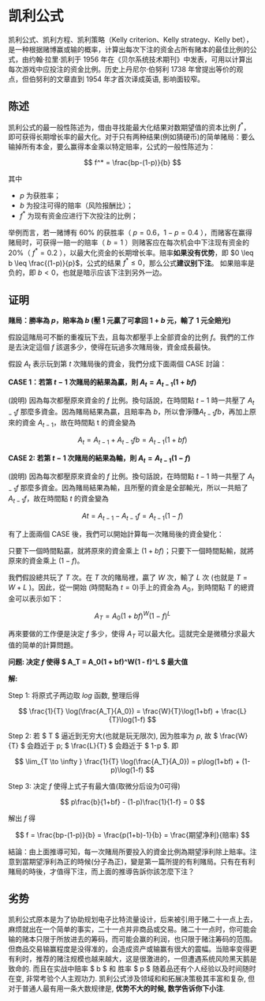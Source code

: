 # 凯利公式

凯利公式、凯利方程、凯利策略（Kelly criterion、Kelly strategy、Kelly bet），是一种根据赌博赢或输的概率，计算出每次下注的资金占所有赌本的最佳比例的公式，由约翰·拉里·凯利于 1956 年在《贝尔系统技术期刊》中发表，可用以计算出每次游戏中应投注的资金比例。历史上丹尼尔·伯努利 1738 年曾提出等价的观点，但伯努利的文章直到 1954 年才首次译成英语, 影响面较窄。

## 陈述

凯利公式的最一般性陈述为，借由寻找能最大化结果对数期望值的资本比例 $f^*$，即可获得长期增长率的最大化。对于只有两种结果(例如猜硬币)的简单赌局：要么输掉所有本金，要么赢得本金乘以特定赔率，公式的一般性陈述为：

$$ f^* = \frac{bp-(1-p)}{b} $$

其中
* $p$ 为获胜率；
* $b$ 为投注可得的赔率（风险报酬比）；
* $f^*$ 为现有资金应进行下次投注的比例；

举例而言，若一赌博有 60% 的获胜率（ $p = 0.6，1-p = 0.4$ ），而赌客在赢得赌局时，可获得一赔一的赔率（ $b = 1$ ）则赌客应在每次机会中下注现有资金的 20%（ $f^* = 0.2$ ），以最大化资金的长期增长率。赔率**如果没有优势**，即 $0 \leq  b \leq \frac{(1-p)}{p}$，公式的结果 $f^* \leq 0$，那么公式**建议别下注**。 如果赔率是负的，即 $b \lt 0$，也就是暗示应该下注到另外一边。

## 证明

**賭局：勝率為 $p$，賠率為 $b$ (壓 1 元贏了可拿回 $1+b$ 元，輸了 1 元全賠光)**

假設這賭局可不斷的重複玩下去，且每次都壓手上全部資金的比例 $f$。我們的工作是去決定這個 $f$ 該選多少，使得在玩過多次賭局後，資金成長最快。

假設 $A_t$ 表示玩到第 $t$ 次賭局後的資金，我們分成下面兩個 CASE 討論：

**CASE 1：若第 $t-1$ 次賭局的結果為贏，則 $A_t = A_{t-1}(1 + bf)　$**

(說明) 因為每次都壓原來資金的 $f$ 比例。換句話說，在時間點 $t - 1$ 時一共壓了 $A_{t-1}f$ 那麼多資金。因為賭局結果為贏，且賠率為 $b$，所以會淨賺$A_{t-1}fb$，再加上原來的資金 $A_{t-1}$，故在時間點 t 的資金變為 

$$ A_t = A_{t-1} + A_{t-1}fb = A_{t-1}(1 + bf) $$

**CASE 2: 若第 $t - 1$ 次賭局的結果為輸，則 $A_t = A_{t-1}(1 - f)$**

(說明) 因為每次都壓原來資金的 $f$ 比例。換句話說，在時間點 $t - 1$ 時一共壓了 $A_{t-1}f$  那麼多資金。因為賭局結果為輸，且所壓的資金是全部輸光，所以一共賠了 $A_{t-1}f$，故在時間點 $t$ 的資金變為 

$$ At = A_{t-1} - A_{t-1}f = A_{t-1}(1 - f) $$

有了上面兩個 CASE 後，我們可以開始計算每一次賭局後的資金變化：

只要下一個時間點贏，就將原來的資金乘上 $(1 + bf)$；只要下一個時間點輸，就將原來的資金乘上 $(1 - f)$。

我們假設總共玩了 $T$ 次。在 $T$ 次的賭局裡，贏了 $W$ 次，輸了 $L$ 次 (也就是 $T = W + L$ )。因此，從一開始 (時間點為 $t = 0$)手上的資金為 $A_0$，到時間點 $T$ 的總資金可以表示如下：

$$ A_T = A_0(1 + bf)^W(1 - f)^L $$

再來要做的工作便是決定 $f$ 多少，使得 $A_T$ 可以最大化。這就完全是微積分求最大值的简单的計算問題。

**问题: 决定 $f$ 使得 $ A_T = A_0(1 + bf)^W(1 - f)^L $ 最大值**

**解:**

Step 1: 将原式子两边取 $log$ 函数, 整理后得

$$ \frac{1}{T} \log(\frac{A_T}{A_0}) = \frac{W}{T}\log(1+bf) + \frac{L}{T}\log(1-f) $$

Step 2: 若 $ T $ 逼近到无穷大(也就是玩无限次), 因为胜率为 $p$, 故 $ \frac{W}{T} $ 会趋近于 p; $ \frac{L}{T} $ 会趋近于 $ 1-p $. 即

$$ \lim_{T \to \infty } \frac{1}{T} \log(\frac{A_T}{A_0}) = p\log(1+bf) + (1-p)\log(1-f) $$

Step 3: 决定 $f$ 使得上式子有最大值(取微分后设为0可得)

$$ p\frac{b}{1+bf} - (1-p)\frac{1}{1-f} = 0 $$

解出 $f$ 得

$$ f = \frac{bp-(1-p)}{b} = \frac{p(1+b)-1}{b} = \frac{期望净利}{赔率} $$

結論：由上面推導可知，每一次賭局所要投入的資金比例為期望淨利除上賠率。注意到當期望淨利為正的時候(分子為正)，變是第一篇所提的有利賭局。只有在有利賭局的時後，才值得下注，而上面的推導告訴你該怎麼下注？

## 劣势

凯利公式原本是为了协助规划电子比特流量设计，后来被引用于赌二十一点上去，麻烦就出在一个简单的事实，二十一点并非商品或交易。赌二十一点时，你可能会输的赌本只限于所放进去的筹码，而可能会赢的利润，也只限于赌注筹码的范围。但商品交易输赢程度是没得准的，会造成资产或输赢有很大的震幅。当赔率变得更有利时，推荐的赌注规模也越来越大，这是很激进的，一但遭遇系统风险黑天鹅是致命的. 而且在实战中赔率 $ b $ 和 胜率 $ p $ 随着品还有个人经验以及时间随时在变, 非常考验个人主观功力. 凯利公式涉及领域和和拓展决策极其丰富和复杂, 但对于普通人最有用一条大数规律是, **优势不大的时候, 数学告诉你下小注**.
